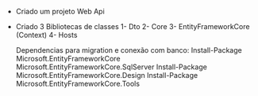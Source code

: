 - Criado um projeto Web Api
- Criado 3 Bibliotecas de classes
	1- Dto
	2- Core
	3- EntityFrameworkCore (Context)
	4- Hosts


	Dependencias para migration e conexão com banco:
	Install-Package Microsoft.EntityFrameworkCore
	Microsoft.EntityFrameworkCore.SqlServer
	Install-Package Microsoft.EntityFrameworkCore.Design
	Install-Package Microsoft.EntityFrameworkCore.Tools